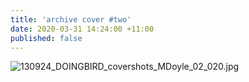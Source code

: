 ```yaml
---
title: 'archive cover #two'
date: 2020-03-31 14:24:00 +11:00
published: false
---
```


![130924_DOINGBIRD_covershots_MDoyle_02_020.jpg](/uploads/130924_DOINGBIRD_covershots_MDoyle_02_020.jpg)